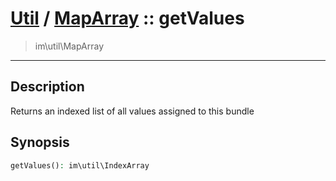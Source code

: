 # [Util](Util.md) / [MapArray](Util-MapArray.md) :: getValues
 > im\util\MapArray
____

## Description
Returns an indexed list of all values assigned to this bundle

## Synopsis
```php
getValues(): im\util\IndexArray
```
